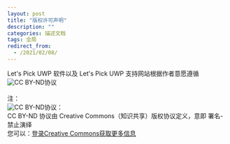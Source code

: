 ```yaml
---
layout: post
title: "版权许可声明"
description: ""
categories: 描述文档
tags: 全局
redirect_from:
  - /2021/02/08/
---
```

Let's Pick UWP 软件以及 Let's Pick UWP 支持网站根据作者意愿遵循<img alt="CC BY-ND" src="{{ site.blog.cc_license_image | relative_url }}"/>协议
<br/>
<br/>
注：
<br/>
<img alt="CC BY-ND" src="{{ site.blog.cc_license_image | relative_url }}"/>协议：
<br/>
CC BY-ND 协议由 Creative Commons（知识共享）版权协议定义，意即 署名-禁止演绎
<br/>
您可以：<a href="https://creativecommons.org/licenses/" target="opentype">登录Creative Commons获取更多信息</a>
